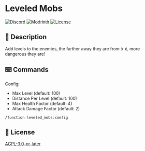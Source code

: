# Leveled Mobs

[![Discord](https://img.shields.io/discord/1327308441324097681?label=discord&color=blue&logo=discord)](https://discord.gg/5UdcDa5xNC)
[![Modrinth](https://img.shields.io/modrinth/dt/leveled-mobs?label=modrinth&logo=modrinth)](https://modrinth.com/datapack/leveled-mobs)
[![License](https://img.shields.io/github/license/lullaby6/data-packs)](https://github.com/lullaby6/data-packs/blob/main/LICENSE)

## 📖 Description

Add levels to the enemies, the farther away they are from `0 0`, more dangerous they are!

## ⌨️ Commands

Config:

- Max Level (default: 100)
- Distance Per Level (default: 100)
- Max Health Factor (default: 4)
- Attack Damage Factor (default: 2)

```mcfunction
/function leveled_mobs:config
```

## 🪪 License

[AGPL-3.0-or-later](https://github.com/lullaby6/data-packs/blob/main/LICENSE)